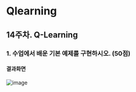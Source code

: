 # Qlearning

## 14주차. Q-Learning

### 1. 수업에서 배운 기본 예제를 구현하시오.  (50점)
 
#### 결과화면
 
![image](https://user-images.githubusercontent.com/22046757/61996753-e4d07c00-b0d2-11e9-99f8-7d4882e67fd0.png)
